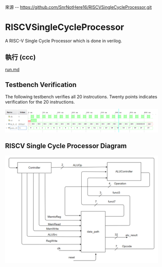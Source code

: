 來源 -- https://github.com/SnrNotHere16/RISCVSingleCycleProcessor.git

# RISCVSingleCycleProcessor

A RISC-V Single Cycle Processor which is done in verilog. 


## 執行 (ccc)

[run.md](./run.md)

## Testbench Verification

The following testbench verifies all 20 instrcutions. Twenty points indicates verification for the 20 instructions. 

<img src = "img/ProcessorTestbench.png" width= "500" >

## RISCV Single Cycle Processor Diagram

<img src = "img/ProcessorDiagram.png" width= "500" >
